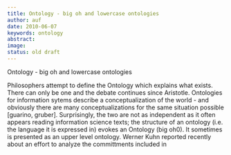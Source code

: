 ```yaml
---
title: Ontology - big oh and lowercase ontologies
author: auf
date: 2010-06-07
keywords: ontology
abstract:
image:
status: old draft
---
```

  
Ontology - big oh and lowercase ontologies

Philosophers attempt to define the Ontology which explains what exists. There can only be one and the debate continues since Aristotle. Ontologies for information sytems describe a conceptualization of the world - and obviously there are many conceptualizations for the same situation possible [guarino, gruber].
Surprisingly, the two are not as independent as it often appears reading information science texts; the structure of an ontology (i.e. the language it is expressed in) evokes an Ontology (big oh0). It sometimes is presented as an upper level ontology.
Werner Kuhn reported recently about an effort to analyze the committments included in

